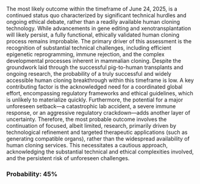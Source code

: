The most likely outcome within the timeframe of June 24, 2025, is a continued status quo characterized by significant technical hurdles and ongoing ethical debate, rather than a readily available human cloning technology. While advancements in gene editing and xenotransplantation will likely persist, a fully functional, ethically validated human cloning process remains improbable. The primary driver of this assessment is the recognition of substantial technical challenges, including efficient epigenetic reprogramming, immune rejection, and the complex developmental processes inherent in mammalian cloning. Despite the groundwork laid through the successful pig-to-human transplants and ongoing research, the probability of a truly successful and widely accessible human cloning breakthrough within this timeframe is low. A key contributing factor is the acknowledged need for a coordinated global effort, encompassing regulatory frameworks and ethical guidelines, which is unlikely to materialize quickly. Furthermore, the potential for a major unforeseen setback—a catastrophic lab accident, a severe immune response, or an aggressive regulatory crackdown—adds another layer of uncertainty. Therefore, the most probable outcome involves the continuation of focused, albeit limited, research, primarily driven by technological refinement and targeted therapeutic applications (such as generating compatible organs), rather than the widespread availability of human cloning services.  This necessitates a cautious approach, acknowledging the substantial technical and ethical complexities involved, and the persistent risk of unforeseen challenges.

### Probability: 45%